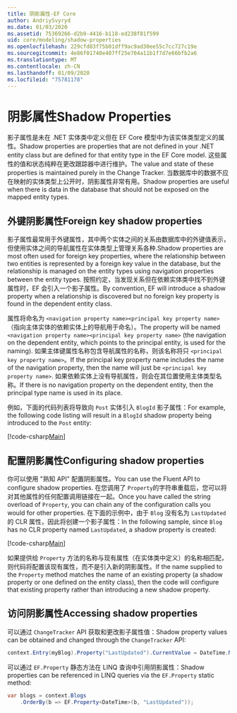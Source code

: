 ```yaml
---
title: 阴影属性-EF Core
author: AndriySvyryd
ms.date: 01/03/2020
ms.assetid: 75369266-d2b9-4416-b118-ed238f81f599
uid: core/modeling/shadow-properties
ms.openlocfilehash: 229cfd83f75b01dff9ac9ad30ee55c7cc727c19e
ms.sourcegitcommit: 4e86f01740e407ff25e704a11b1f7d7e66bfb2a6
ms.translationtype: MT
ms.contentlocale: zh-CN
ms.lasthandoff: 01/09/2020
ms.locfileid: "75781178"
---
```

# <a name="shadow-properties"></a><span data-ttu-id="7999c-102">阴影属性</span><span class="sxs-lookup"><span data-stu-id="7999c-102">Shadow Properties</span></span>

<span data-ttu-id="7999c-103">影子属性是未在 .NET 实体类中定义但在 EF Core 模型中为该实体类型定义的属性。</span><span class="sxs-lookup"><span data-stu-id="7999c-103">Shadow properties are properties that are not defined in your .NET entity class but are defined for that entity type in the EF Core model.</span></span> <span data-ttu-id="7999c-104">这些属性的值和状态纯粹在更改跟踪器中进行维护。</span><span class="sxs-lookup"><span data-stu-id="7999c-104">The value and state of these properties is maintained purely in the Change Tracker.</span></span> <span data-ttu-id="7999c-105">当数据库中的数据不应在映射的实体类型上公开时，阴影属性非常有用。</span><span class="sxs-lookup"><span data-stu-id="7999c-105">Shadow properties are useful when there is data in the database that should not be exposed on the mapped entity types.</span></span>

## <a name="foreign-key-shadow-properties"></a><span data-ttu-id="7999c-106">外键阴影属性</span><span class="sxs-lookup"><span data-stu-id="7999c-106">Foreign key shadow properties</span></span>

<span data-ttu-id="7999c-107">影子属性最常用于外键属性，其中两个实体之间的关系由数据库中的外键值表示，但使用实体之间的导航属性在实体类型上管理关系各种.</span><span class="sxs-lookup"><span data-stu-id="7999c-107">Shadow properties are most often used for foreign key properties, where the relationship between two entities is represented by a foreign key value in the database, but the relationship is managed on the entity types using navigation properties between the entity types.</span></span> <span data-ttu-id="7999c-108">按照约定，当发现关系但在依赖实体类中找不到外键属性时，EF 会引入一个影子属性。</span><span class="sxs-lookup"><span data-stu-id="7999c-108">By convention, EF will introduce a shadow property when a relationship is discovered but no foreign key property is found in the dependent entity class.</span></span>

<span data-ttu-id="7999c-109">属性将命名为 `<navigation property name><principal key property name>` （指向主体实体的依赖实体上的导航用于命名）。</span><span class="sxs-lookup"><span data-stu-id="7999c-109">The property will be named `<navigation property name><principal key property name>` (the navigation on the dependent entity, which points to the principal entity, is used for the naming).</span></span> <span data-ttu-id="7999c-110">如果主体键属性名称包含导航属性的名称，则该名称将只 `<principal key property name>`。</span><span class="sxs-lookup"><span data-stu-id="7999c-110">If the principal key property name includes the name of the navigation property, then the name will just be `<principal key property name>`.</span></span> <span data-ttu-id="7999c-111">如果依赖实体上没有导航属性，则会在其位置使用主体类型名称。</span><span class="sxs-lookup"><span data-stu-id="7999c-111">If there is no navigation property on the dependent entity, then the principal type name is used in its place.</span></span>

<span data-ttu-id="7999c-112">例如，下面的代码列表将导致向 `Post` 实体引入 `BlogId` 影子属性：</span><span class="sxs-lookup"><span data-stu-id="7999c-112">For example, the following code listing will result in a `BlogId` shadow property being introduced to the `Post` entity:</span></span>

[!code-csharp[Main](../../../samples/core/Modeling/Conventions/ShadowForeignKey.cs?name=Conventions&highlight=21-23)]

## <a name="configuring-shadow-properties"></a><span data-ttu-id="7999c-113">配置阴影属性</span><span class="sxs-lookup"><span data-stu-id="7999c-113">Configuring shadow properties</span></span>

<span data-ttu-id="7999c-114">你可以使用 "熟知 API" 配置阴影属性。</span><span class="sxs-lookup"><span data-stu-id="7999c-114">You can use the Fluent API to configure shadow properties.</span></span> <span data-ttu-id="7999c-115">在您调用了 `Property`的字符串重载后，您可以将对其他属性的任何配置调用链接在一起。</span><span class="sxs-lookup"><span data-stu-id="7999c-115">Once you have called the string overload of `Property`, you can chain any of the configuration calls you would for other properties.</span></span> <span data-ttu-id="7999c-116">在下面的示例中，由于 `Blog` 没有名为 `LastUpdated`的 CLR 属性，因此将创建一个影子属性：</span><span class="sxs-lookup"><span data-stu-id="7999c-116">In the following sample, since `Blog` has no CLR property named `LastUpdated`, a shadow property is created:</span></span>

[!code-csharp[Main](../../../samples/core/Modeling/FluentAPI/ShadowProperty.cs?name=ShadowProperty&highlight=8)]

<span data-ttu-id="7999c-117">如果提供给 `Property` 方法的名称与现有属性（在实体类中定义）的名称相匹配，则代码将配置该现有属性，而不是引入新的阴影属性。</span><span class="sxs-lookup"><span data-stu-id="7999c-117">If the name supplied to the `Property` method matches the name of an existing property (a shadow property or one defined on the entity class), then the code will configure that existing property rather than introducing a new shadow property.</span></span>

## <a name="accessing-shadow-properties"></a><span data-ttu-id="7999c-118">访问阴影属性</span><span class="sxs-lookup"><span data-stu-id="7999c-118">Accessing shadow properties</span></span>

<span data-ttu-id="7999c-119">可以通过 `ChangeTracker` API 获取和更改影子属性值：</span><span class="sxs-lookup"><span data-stu-id="7999c-119">Shadow property values can be obtained and changed through the `ChangeTracker` API:</span></span>

``` csharp
context.Entry(myBlog).Property("LastUpdated").CurrentValue = DateTime.Now;
```

<span data-ttu-id="7999c-120">可以通过 `EF.Property` 静态方法在 LINQ 查询中引用阴影属性：</span><span class="sxs-lookup"><span data-stu-id="7999c-120">Shadow properties can be referenced in LINQ queries via the `EF.Property` static method:</span></span>

``` csharp
var blogs = context.Blogs
    .OrderBy(b => EF.Property<DateTime>(b, "LastUpdated"));
```
